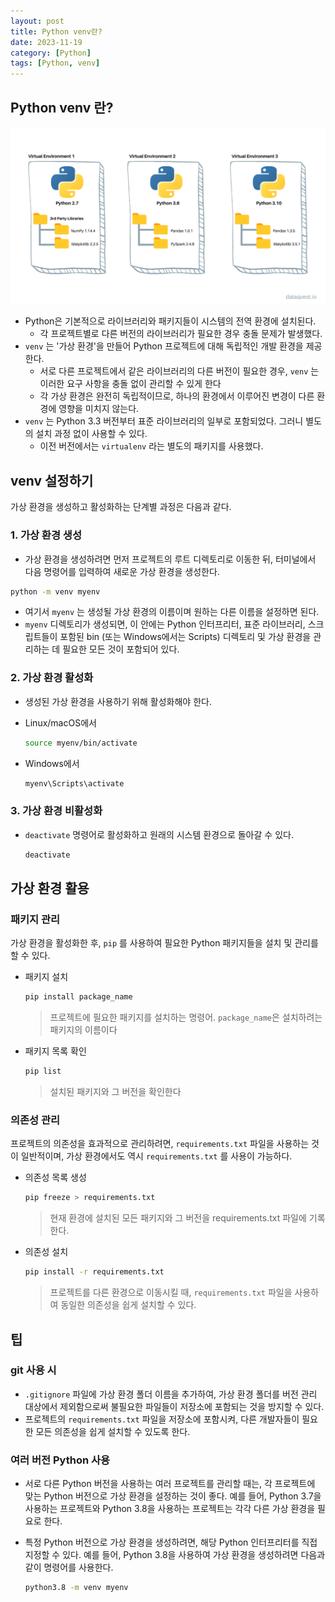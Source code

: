 ```yaml
---
layout: post
title: Python venv란?
date: 2023-11-19
category: [Python]
tags: [Python, venv]
---
```


## Python venv 란?

![Python venv](/assets/img/2023-11-19-python-venv/2023-11-19-23-40-18.png)

- Python은 기본적으로 라이브러리와 패키지들이 시스템의 전역 환경에 설치된다.
  - 각 프로젝트별로 다른 버전의 라이브러리가 필요한 경우 충돌 문제가 발생했다.
- `venv` 는 '가상 환경'을 만들어 Python 프로젝트에 대해 독립적인 개발 환경을 제공한다.
  - 서로 다른 프로젝트에서 같은 라이브러리의 다른 버전이 필요한 경우, `venv` 는 이러한 요구 사항을 충돌 없이 관리할 수 있게 한다
  - 각 가상 환경은 완전히 독립적이므로, 하나의 환경에서 이루어진 변경이 다른 환경에 영향을 미치지 않는다.
- `venv` 는 Python 3.3 버전부터 표준 라이브러리의 일부로 포함되었다. 그러니 별도의 설치 과정 없이 사용할 수 있다.
  - 이전 버전에서는 `virtualenv` 라는 별도의 패키지를 사용했다.

## venv 설정하기

가상 환경을 생성하고 활성화하는 단계별 과정은 다음과 같다.

### 1. 가상 환경 생성

- 가상 환경을 생성하려면 먼저 프로젝트의 루트 디렉토리로 이동한 뒤, 터미널에서 다음 명령어를 입력하여 새로운 가상 환경을 생성한다.

```bash
python -m venv myenv
```

- 여기서 `myenv` 는 생성될 가상 환경의 이름이며 원하는 다른 이름을 설정하면 된다.
- `myenv` 디렉토리가 생성되면, 이 안에는 Python 인터프리터, 표준 라이브러리, 스크립트들이 포함된 bin (또는 Windows에서는 Scripts) 디렉토리 및 가상 환경을 관리하는 데 필요한 모든 것이 포함되어 있다.

### 2. 가상 환경 활성화

- 생성된 가상 환경을 사용하기 위해 활성화해야 한다.

- Linux/macOS에서

  ```bash
  source myenv/bin/activate
  ```

- Windows에서

  ```cmd
  myenv\Scripts\activate
  ```

### 3. 가상 환경 비활성화

- `deactivate` 명령어로 활성화하고 원래의 시스템 환경으로 돌아갈 수 있다.

  ```bash
  deactivate
  ```

## 가상 환경 활용

### 패키지 관리

가상 환경을 활성화한 후, `pip` 를 사용하여 필요한 Python 패키지들을 설치 및 관리를 할 수 있다.

- 패키지 설치

  ```bash
  pip install package_name
  ```

  > 프로젝트에 필요한 패키지를 설치하는 명령어. `package_name`은 설치하려는 패키지의 이름이다

- 패키지 목록 확인

  ```bash
  pip list
  ```

  > 설치된 패키지와 그 버전을 확인한다

### 의존성 관리

프로젝트의 의존성을 효과적으로 관리하려면, `requirements.txt` 파일을 사용하는 것이 일반적이며, 가상 환경에서도 역시 `requirements.txt` 를 사용이 가능하다.

- 의존성 목록 생성

  ```bash
  pip freeze > requirements.txt
  ```

  > 현재 환경에 설치된 모든 패키지와 그 버전을 requirements.txt 파일에 기록한다.

- 의존성 설치

  ```bash
  pip install -r requirements.txt
  ```

  > 프로젝트를 다른 환경으로 이동시킬 때, `requirements.txt` 파일을 사용하여 동일한 의존성을 쉽게 설치할 수 있다.

## 팁

### git 사용 시

- `.gitignore` 파일에 가상 환경 폴더 이름을 추가하여, 가상 환경 폴더를 버전 관리 대상에서 제외함으로써 불필요한 파일들이 저장소에 포함되는 것을 방지할 수 있다.
- 프로젝트의 `requirements.txt` 파일을 저장소에 포함시켜, 다른 개발자들이 필요한 모든 의존성을 쉽게 설치할 수 있도록 한다.

### 여러 버전 Python 사용

- 서로 다른 Python 버전을 사용하는 여러 프로젝트를 관리할 때는, 각 프로젝트에 맞는 Python 버전으로 가상 환경을 설정하는 것이 좋다. 예를 들어, Python 3.7을 사용하는 프로젝트와 Python 3.8을 사용하는 프로젝트는 각각 다른 가상 환경을 필요로 한다.
- 특정 Python 버전으로 가상 환경을 생성하려면, 해당 Python 인터프리터를 직접 지정할 수 있다. 예를 들어, Python 3.8을 사용하여 가상 환경을 생성하려면 다음과 같이 명령어를 사용한다.

  ```bash
  python3.8 -m venv myenv
  ```
